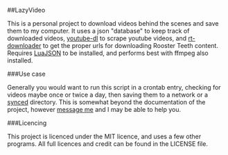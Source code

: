 ##LazyVideo

This is a personal project to download videos behind the scenes and save them to my computer. It uses a json "database" to keep track of downloaded videos, [youtube-dl](https://github.com/rg3/youtube-dl) to scrape youtube videos, and [rt-downloader](https://github.com/Candunc/rt-downloader) to get the proper urls for downloading Rooster Teeth content. Requires [LuaJSON](https://luarocks.org/modules/harningt/luajson) to be installed, and performs best with ffmpeg also installed.

###Use case

Generally you would want to run this script in a crontab entry, checking for videos maybe once or twice a day, then saving them to a network or a [synced](https://www.resilio.com/individuals/) directory. This is somewhat beyond the documentation of the project, however [message me](mailto:duncan_bristow@candunc.com) and I may be able to help you.

###Licencing

This project is licenced under the MIT licence, and uses a few other programs. All full licences and credit can be found in the LICENSE file.
